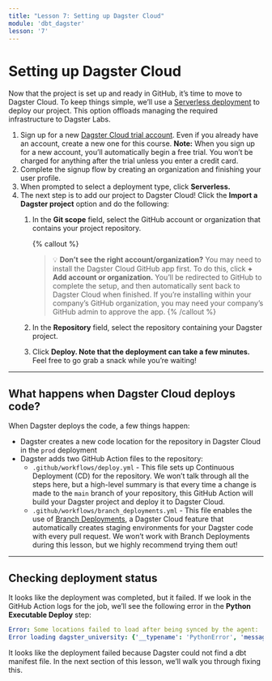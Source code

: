 ```yaml
---
title: "Lesson 7: Setting up Dagster Cloud"
module: 'dbt_dagster'
lesson: '7'
---
```


# Setting up Dagster Cloud

Now that the project is set up and ready in GitHub, it’s time to move to Dagster Cloud. To keep things simple, we’ll use a [Serverless deployment](https://docs.dagster.io/dagster-cloud/deployment/serverless) to deploy our project. This option offloads managing the required infrastructure to Dagster Labs.

1. Sign up for a new [Dagster Cloud trial account](https://dagster.cloud/signup). Even if you already have an account, create a new one for this course. **Note:**  When you sign up for a new account, you’ll automatically begin a free trial. You won’t be charged for anything after the trial unless you enter a credit card.
2. Complete the signup flow by creating an organization and finishing your user profile.
3. When prompted to select a deployment type, click **Serverless.**
4. The next step is to add our project to Dagster Cloud! Click the **Import a Dagster project** option and do the following:
    1. In the **Git scope** field, select the GitHub account or organization that contains your project repository.
       
       {% callout %}
       > 💡 **Don’t see the right account/organization?** You may need to install the Dagster Cloud GitHub app first. To do this, click **+ Add account or organization.** You’ll be redirected to GitHub to complete the setup, and then automatically sent back to Dagster Cloud when finished. If you’re installing within your company’s GitHub organization, you may need your company’s GitHub admin to approve the app.
       {% /callout %}
        
    2. In the **Repository** field, select the repository containing your Dagster project.
    3. Click **Deploy. Note that the deployment can take a few minutes.** Feel free to go grab a snack while you’re waiting!

---

## What happens when Dagster Cloud deploys code?

When Dagster deploys the code, a few things happen:

- Dagster creates a new code location for the repository in Dagster Cloud in the `prod` deployment
- Dagster adds two GitHub Action files to the repository:
    - `.github/workflows/deploy.yml` - This file sets up Continuous Deployment (CD) for the repository. We won’t talk through all the steps here, but a high-level summary is that every time a change is made to the `main` branch of your repository, this GitHub Action will build your Dagster project and deploy it to Dagster Cloud.
    - `.github/workflows/branch_deployments.yml` - This file enables the use of [Branch Deployments](https://docs.dagster.io/dagster-cloud/managing-deployments/branch-deployments), a Dagster Cloud feature that automatically creates staging environments for your Dagster code with every pull request. We won’t work with Branch Deployments during this lesson, but we highly recommend trying them out!

---

## Checking deployment status

It looks like the deployment was completed, but it failed. If we look in the GitHub Action logs for the job, we’ll see the following error in the **Python Executable Deploy** step:

```yaml
Error: Some locations failed to load after being synced by the agent:
Error loading dagster_university: {'__typename': 'PythonError', 'message': "FileNotFoundError: [Errno 2] No such file or directory: '/venvs/3eca07cc1eb5/lib/python3.8/site-packages/working_directory/root/analytics/target/manifest.json'\n" ...
```

It looks like the deployment failed because Dagster could not find a dbt manifest file. In the next section of this lesson, we’ll walk you through fixing this.
